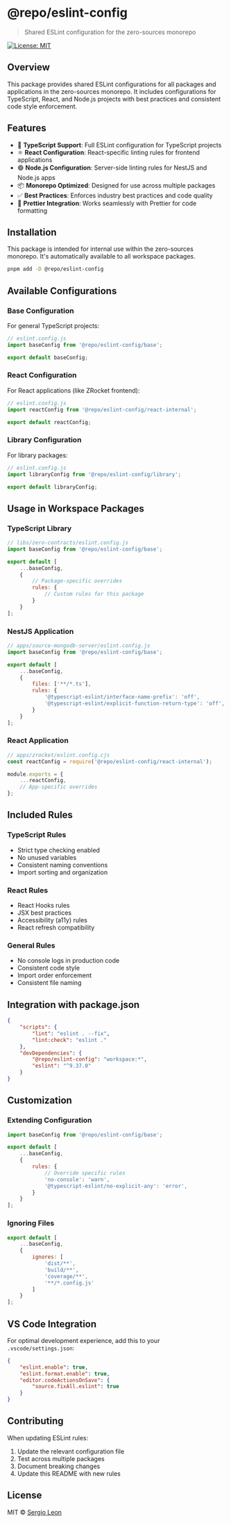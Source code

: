 # @repo/eslint-config

> Shared ESLint configuration for the zero-sources monorepo

[![License: MIT](https://img.shields.io/badge/License-MIT-yellow.svg)](../../LICENSE.md)

## Overview

This package provides shared ESLint configurations for all packages and applications in the zero-sources monorepo. It includes configurations for TypeScript, React, and Node.js projects with best practices and consistent code style enforcement.

## Features

- 🔧 **TypeScript Support**: Full ESLint configuration for TypeScript projects
- ⚛️ **React Configuration**: React-specific linting rules for frontend applications
- 🟢 **Node.js Configuration**: Server-side linting rules for NestJS and Node.js apps
- 📦 **Monorepo Optimized**: Designed for use across multiple packages
- ✅ **Best Practices**: Enforces industry best practices and code quality
- 🎨 **Prettier Integration**: Works seamlessly with Prettier for code formatting

## Installation

This package is intended for internal use within the zero-sources monorepo. It's automatically available to all workspace packages.

```bash
pnpm add -D @repo/eslint-config
```

## Available Configurations

### Base Configuration

For general TypeScript projects:

```javascript
// eslint.config.js
import baseConfig from '@repo/eslint-config/base';

export default baseConfig;
```

### React Configuration

For React applications (like ZRocket frontend):

```javascript
// eslint.config.js
import reactConfig from '@repo/eslint-config/react-internal';

export default reactConfig;
```

### Library Configuration

For library packages:

```javascript
// eslint.config.js
import libraryConfig from '@repo/eslint-config/library';

export default libraryConfig;
```

## Usage in Workspace Packages

### TypeScript Library

```javascript
// libs/zero-contracts/eslint.config.js
import baseConfig from '@repo/eslint-config/base';

export default [
    ...baseConfig,
    {
        // Package-specific overrides
        rules: {
            // Custom rules for this package
        }
    }
];
```

### NestJS Application

```javascript
// apps/source-mongodb-server/eslint.config.js
import baseConfig from '@repo/eslint-config/base';

export default [
    ...baseConfig,
    {
        files: ['**/*.ts'],
        rules: {
            '@typescript-eslint/interface-name-prefix': 'off',
            '@typescript-eslint/explicit-function-return-type': 'off',
        }
    }
];
```

### React Application

```javascript
// apps/zrocket/eslint.config.cjs
const reactConfig = require('@repo/eslint-config/react-internal');

module.exports = {
    ...reactConfig,
    // App-specific overrides
};
```

## Included Rules

### TypeScript Rules

- Strict type checking enabled
- No unused variables
- Consistent naming conventions
- Import sorting and organization

### React Rules

- React Hooks rules
- JSX best practices
- Accessibility (a11y) rules
- React refresh compatibility

### General Rules

- No console logs in production code
- Consistent code style
- Import order enforcement
- Consistent file naming

## Integration with package.json

```json
{
    "scripts": {
        "lint": "eslint . --fix",
        "lint:check": "eslint ."
    },
    "devDependencies": {
        "@repo/eslint-config": "workspace:*",
        "eslint": "^9.37.0"
    }
}
```

## Customization

### Extending Configuration

```javascript
import baseConfig from '@repo/eslint-config/base';

export default [
    ...baseConfig,
    {
        rules: {
            // Override specific rules
            'no-console': 'warn',
            '@typescript-eslint/no-explicit-any': 'error',
        }
    }
];
```

### Ignoring Files

```javascript
export default [
    ...baseConfig,
    {
        ignores: [
            'dist/**',
            'build/**',
            'coverage/**',
            '**/*.config.js'
        ]
    }
];
```

## VS Code Integration

For optimal development experience, add this to your `.vscode/settings.json`:

```json
{
    "eslint.enable": true,
    "eslint.format.enable": true,
    "editor.codeActionsOnSave": {
        "source.fixAll.eslint": true
    }
}
```

## Contributing

When updating ESLint rules:

1. Update the relevant configuration file
2. Test across multiple packages
3. Document breaking changes
4. Update this README with new rules

## License

MIT © [Sergio Leon](https://cbnsndwch.io)

